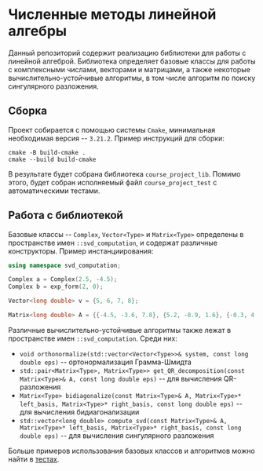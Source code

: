 # Численные методы линейной алгебры
Данный репозиторий содержит реализацию библиотеки для работы с линейной алгеброй. Библиотека определяет базовые классы для работы с комплексными числами, векторами и матрицами, а также некоторые вычислительно-устойчивые алгоритмы, в том числе алгоритм по поиску сингулярного разложения.

## Сборка
Проект собирается с помощью системы `Cmake`, минимальная необходимая версия -- `3.21.2`. Пример инструкций для сборки:
```
cmake -B build-cmake .
cmake --build build-cmake
```

В результате будет собрана библиотека `course_project_lib`. Помимо этого, будет собран исполняемый файл `course_project_test` с автоматическими тестами. 

## Работа с библиотекой

Базовые классы -- `Complex`, `Vector<Type>` и `Matrix<Type>` определены в пространстве имен `::svd_computation`, и содержат различные конструкторы. Пример инстанциирования:

```C++
using namespace svd_computation;

Complex a = Complex(2.5, -4.5);
Complex b = exp_form(2, 0);

Vector<long double> v = {5, 6, 7, 8};

Matrix<long double> A = {{-4.5, -3.6, 7.8}, {5.2, -8.9, 1.6}, {-0.3, 4, 5}};
```

Различные вычислительно-устойчивые алгоритмы также лежат в пространстве имен `::svd_computation`. Среди них:

* `void orthonormalize(std::vector<Vector<Type>>& system, const long double eps)` -- ортонормализация Грамма-Шмидта
* `std::pair<Matrix<Type>, Matrix<Type>> get_QR_decomposition(const Matrix<Type>& A, const long double eps)` -- для вычисления QR-разложения
* `Matrix<Type> bidiagonalize(const Matrix<Type>& A, Matrix<Type>* left_basis, Matrix<Type>* right_basis, const long double eps)` -- для вычисления бидиагонализации
* `std::vector<long double> compute_svd(const Matrix<Type>& A, Matrix<Type>* left_basis, Matrix<Type>* right_basis, const long double eps)` -- для вычисления сингулярного разложения

Больше примеров использования базовых классов и алгоритмов можно найти в [тестах](course-project-second-year/tests).
